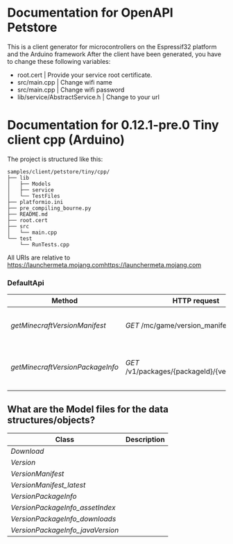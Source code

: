 # Documentation for OpenAPI Petstore
This is a client generator for microcontrollers on the Espressif32 platform and the Arduino framework
After the client have been generated, you have to change these following variables:
- root.cert | Provide your service root certificate.
- src/main.cpp | Change wifi name
- src/main.cpp | Change wifi password
- lib/service/AbstractService.h | Change to your url

# Documentation for  0.12.1-pre.0 Tiny client cpp (Arduino) 

The project is structured like this:
```
samples/client/petstore/tiny/cpp/
├── lib
│   ├── Models
│   ├── service
│   └── TestFiles
├── platformio.ini
├── pre_compiling_bourne.py
├── README.md
├── root.cert
├── src
│   └── main.cpp
└── test
    └── RunTests.cpp
```

All URIs are relative to https://launchermeta.mojang.comhttps://launchermeta.mojang.com

### DefaultApi
|Method | HTTP request | Description|
|------------- | ------------- | -------------|
|*getMinecraftVersionManifest* | *GET* /mc/game/version_manifest.json | Get Minecraft version manifest.|
|*getMinecraftVersionPackageInfo* | *GET* /v1/packages/{packageId}/{versionId}.json | Get Minecraft version package info.|


## What are the Model files for the data structures/objects?
|Class | Description|
|------------- | -------------|
|*Download* | |
|*Version* | |
|*VersionManifest* | |
|*VersionManifest_latest* | |
|*VersionPackageInfo* | |
|*VersionPackageInfo_assetIndex* | |
|*VersionPackageInfo_downloads* | |
|*VersionPackageInfo_javaVersion* | |


